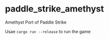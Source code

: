 # paddle_strike_amethyst

Amethyst Port of Paddle Strike

Usae `cargo run --release` to run the game
